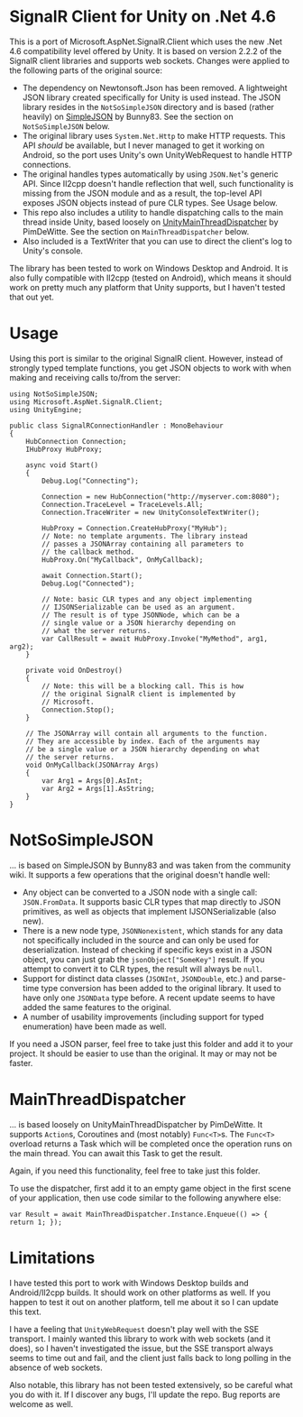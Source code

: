 # SignalR Client for Unity on .Net 4.6
This is a port of Microsoft.AspNet.SignalR.Client which uses the new .Net 4.6 compatibility level offered by Unity. It is based on version 2.2.2 of the SignalR client libraries and supports web sockets. Changes were applied to the following parts of the original source:

* The dependency on Newtonsoft.Json has been removed. A lightweight JSON library created specifically for Unity is used instead. The JSON library resides in the `NotSoSimpleJSON` directory and is based (rather heavily) on [SimpleJSON](http://wiki.unity3d.com/index.php/SimpleJSON) by Bunny83. See the section on `NotSoSimpleJSON` below.
* The original library uses `System.Net.Http` to make HTTP requests. This API *should* be available, but I never managed to get it working on Android, so the port uses Unity's own UnityWebRequest to handle HTTP connections.
* The original handles types automatically by using `JSON.Net`'s generic API. Since Il2cpp doesn't handle reflection that well, such functionality is missing from the JSON module and as a result, the top-level API exposes JSON objects instead of pure CLR types. See Usage below.
* This repo also includes a utility to handle dispatching calls to the main thread inside Unity, based loosely on [UnityMainThreadDispatcher](https://github.com/PimDeWitte/UnityMainThreadDispatcher) by PimDeWitte. See the section on `MainThreadDispatcher` below.
* Also included is a TextWriter that you can use to direct the client's log to Unity's console.

The library has been tested to work on Windows Desktop and Android. It is also fully compatible with Il2cpp (tested on Android), which means it should work on pretty much any platform that Unity supports, but I haven't tested that out yet.

# Usage
Using this port is similar to the original SignalR client. However, instead of strongly typed template functions, you get JSON objects to work with when making and receiving calls to/from the server:

```
using NotSoSimpleJSON;
using Microsoft.AspNet.SignalR.Client;
using UnityEngine;

public class SignalRConnectionHandler : MonoBehaviour
{
    HubConnection Connection;
    IHubProxy HubProxy;

    async void Start()
    {
        Debug.Log("Connecting");
            
        Connection = new HubConnection("http://myserver.com:8080");
        Connection.TraceLevel = TraceLevels.All;
        Connection.TraceWriter = new UnityConsoleTextWriter();

        HubProxy = Connection.CreateHubProxy("MyHub");
        // Note: no template arguments. The library instead
        // passes a JSONArray containing all parameters to
        // the callback method.
        HubProxy.On("MyCallback", OnMyCallback);
            
        await Connection.Start();
        Debug.Log("Connected");

        // Note: basic CLR types and any object implementing
        // IJSONSerializable can be used as an argument. 
        // The result is of type JSONNode, which can be a
        // single value or a JSON hierarchy depending on
        // what the server returns.
        var CallResult = await HubProxy.Invoke("MyMethod", arg1, arg2);
    }

    private void OnDestroy()
    {
        // Note: this will be a blocking call. This is how
        // the original SignalR client is implemented by
        // Microsoft.
        Connection.Stop();
    }

    // The JSONArray will contain all arguments to the function.
    // They are accessible by index. Each of the arguments may
    // be a single value or a JSON hierarchy depending on what
    // the server returns.
    void OnMyCallback(JSONArray Args)
    {
        var Arg1 = Args[0].AsInt;
        var Arg2 = Args[1].AsString;
    }
}
```

# NotSoSimpleJSON
... is based on SimpleJSON by Bunny83 and was taken from the community wiki. It supports a few operations that the original doesn't handle well:

* Any object can be converted to a JSON node with a single call: `JSON.FromData`. It supports basic CLR types that map directly to JSON primitives, as well as objects that implement IJSONSerializable (also new).
* There is a new node type, `JSONNonexistent`, which stands for any data not specifically included in the source and can only be used for deserialization. Instead of checking if specific keys exist in a JSON object, you can just grab the `jsonObject["SomeKey"]` result. If you attempt to convert it to CLR types, the result will always be `null`.
* Support for distinct data classes (`JSONInt`, `JSONDouble`, etc.) and parse-time type conversion has been added to the original library. It used to have only one `JSONData` type before. A recent update seems to have added the same features to the original.
* A number of usability improvements (including support for typed enumeration) have been made as well.

If you need a JSON parser, feel free to take just this folder and add it to your project. It should be easier to use than the original. It may or may not be faster.

# MainThreadDispatcher
... is based loosely on UnityMainThreadDispatcher by PimDeWitte. It supports `Action`s, Coroutines and (most notably) `Func<T>`s. The `Func<T>` overload returns a Task which will be completed once the operation runs on the main thread. You can await this Task to get the result.

Again, if you need this functionality, feel free to take just this folder.

To use the dispatcher, first add it to an empty game object in the first scene of your application, then use code similar to the following anywhere else:

```
var Result = await MainThreadDispatcher.Instance.Enqueue(() => { return 1; });
```

# Limitations
I have tested this port to work with Windows Desktop builds and Android/Il2cpp builds. It should work on other platforms as well. If you happen to test it out on another platform, tell me about it so I can update this text.

I have a feeling that `UnityWebRequest` doesn't play well with the SSE transport. I mainly wanted this library to work with web sockets (and it does), so I haven't investigated the issue, but the SSE transport always seems to time out and fail, and the client just falls back to long polling in the absence of web sockets.

Also notable, this library has not been tested extensively, so be careful what you do with it. If I discover any bugs, I'll update the repo. Bug reports are welcome as well.